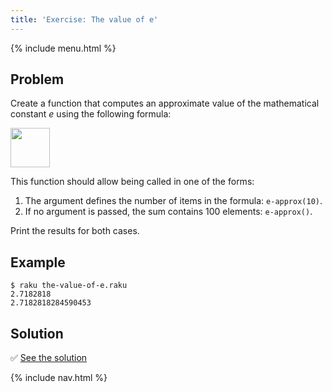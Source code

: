 ```yaml
---
title: 'Exercise: The value of e'
---
```


{% include menu.html %}

## Problem

Create a function that computes an approximate value of the mathematical constant _e_ using the following formula:

<img src="e-formula.png" style="height: 4.5em; width: auto">

This function should allow being called in one of the forms:

1. The argument defines the number of items in the formula: `e-approx(10)`.
2. If no argument is passed, the sum contains 100 elements: `e-approx()`.

Print the results for both cases.

## Example

```console
$ raku the-value-of-e.raku
2.7182818
2.7182818284590453
```

## Solution

✅ [See the solution](solution)

{% include nav.html %}
